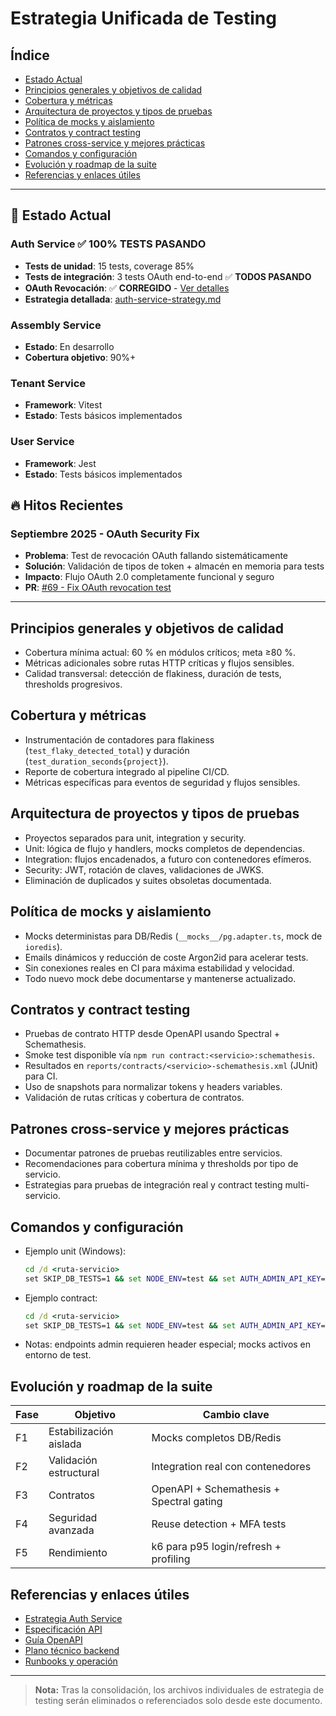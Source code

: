 # Estrategia Unificada de Testing

## Índice
- [Estado Actual](#estado-actual)
- [Principios generales y objetivos de calidad](#principios-generales-y-objetivos-de-calidad)
- [Cobertura y métricas](#cobertura-y-métricas)
- [Arquitectura de proyectos y tipos de pruebas](#arquitectura-de-proyectos-y-tipos-de-pruebas)
- [Política de mocks y aislamiento](#política-de-mocks-y-aislamiento)
- [Contratos y contract testing](#contratos-y-contract-testing)
- [Patrones cross-service y mejores prácticas](#patrones-cross-service-y-mejores-prácticas)
- [Comandos y configuración](#comandos-y-configuración)
- [Evolución y roadmap de la suite](#evolución-y-roadmap-de-la-suite)
- [Referencias y enlaces útiles](#referencias-y-enlaces-útiles)

---

## 🎯 Estado Actual

### Auth Service ✅ **100% TESTS PASANDO**
- **Tests de unidad**: 15 tests, coverage 85%
- **Tests de integración**: 3 tests OAuth end-to-end ✅ **TODOS PASANDO**
- **OAuth Revocación**: ✅ **CORREGIDO** - [Ver detalles](auth/oauth-revocation-fix.md)
- **Estrategia detallada**: [auth-service-strategy.md](testing/auth-service-strategy.md)

### Assembly Service
- **Estado**: En desarrollo
- **Cobertura objetivo**: 90%+

### Tenant Service  
- **Framework**: Vitest
- **Estado**: Tests básicos implementados

### User Service
- **Framework**: Jest
- **Estado**: Tests básicos implementados

## 🔥 Hitos Recientes

### Septiembre 2025 - OAuth Security Fix
- **Problema**: Test de revocación OAuth fallando sistemáticamente
- **Solución**: Validación de tipos de token + almacén en memoria para tests
- **Impacto**: Flujo OAuth 2.0 completamente funcional y seguro
- **PR**: [#69 - Fix OAuth revocation test](https://github.com/latamteks-cmyk/SmartEdify_V0/pull/69)

---

## Principios generales y objetivos de calidad
- Cobertura mínima actual: 60 % en módulos críticos; meta ≥80 %.
- Métricas adicionales sobre rutas HTTP críticas y flujos sensibles.
- Calidad transversal: detección de flakiness, duración de tests, thresholds progresivos.

## Cobertura y métricas
- Instrumentación de contadores para flakiness (`test_flaky_detected_total`) y duración (`test_duration_seconds{project}`).
- Reporte de cobertura integrado al pipeline CI/CD.
- Métricas específicas para eventos de seguridad y flujos sensibles.

## Arquitectura de proyectos y tipos de pruebas
- Proyectos separados para unit, integration y security.
- Unit: lógica de flujo y handlers, mocks completos de dependencias.
- Integration: flujos encadenados, a futuro con contenedores efímeros.
- Security: JWT, rotación de claves, validaciones de JWKS.
- Eliminación de duplicados y suites obsoletas documentada.

## Política de mocks y aislamiento
- Mocks deterministas para DB/Redis (`__mocks__/pg.adapter.ts`, mock de `ioredis`).
- Emails dinámicos y reducción de coste Argon2id para acelerar tests.
- Sin conexiones reales en CI para máxima estabilidad y velocidad.
- Todo nuevo mock debe documentarse y mantenerse actualizado.

## Contratos y contract testing
- Pruebas de contrato HTTP desde OpenAPI usando Spectral + Schemathesis.
- Smoke test disponible vía `npm run contract:<servicio>:schemathesis`.
- Resultados en `reports/contracts/<servicio>-schemathesis.xml` (JUnit) para CI.
- Uso de snapshots para normalizar tokens y headers variables.
- Validación de rutas críticas y cobertura de contratos.

## Patrones cross-service y mejores prácticas
- Documentar patrones de pruebas reutilizables entre servicios.
- Recomendaciones para cobertura mínima y thresholds por tipo de servicio.
- Estrategias para pruebas de integración real y contract testing multi-servicio.

## Comandos y configuración
- Ejemplo unit (Windows):
  ```cmd
  cd /d <ruta-servicio>
  set SKIP_DB_TESTS=1 && set NODE_ENV=test && set AUTH_ADMIN_API_KEY=test-admin-key && npm run test:proj:unit --silent
  ```
- Ejemplo contract:
  ```cmd
  cd /d <ruta-servicio>
  set SKIP_DB_TESTS=1 && set NODE_ENV=test && set AUTH_ADMIN_API_KEY=test-admin-key && npm run test:proj:contract --silent
  ```
- Notas: endpoints admin requieren header especial; mocks activos en entorno de test.

## Evolución y roadmap de la suite
| Fase | Objetivo | Cambio clave |
|------|----------|--------------|
| F1 | Estabilización aislada | Mocks completos DB/Redis |
| F2 | Validación estructural | Integration real con contenedores |
| F3 | Contratos | OpenAPI + Schemathesis + Spectral gating |
| F4 | Seguridad avanzada | Reuse detection + MFA tests |
| F5 | Rendimiento | k6 para p95 login/refresh + profiling |

## Referencias y enlaces útiles
- [Estrategia Auth Service](testing/auth-service-strategy.md)
- [Especificación API](spec.md)
- [Guía OpenAPI](openapi-guidelines.md)
- [Plano técnico backend](architecture/backend-blueprint.md)
- [Runbooks y operación](runbooks/)

---
> **Nota:** Tras la consolidación, los archivos individuales de estrategia de testing serán eliminados o referenciados solo desde este documento.